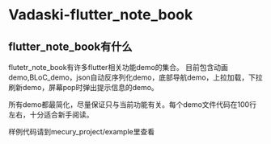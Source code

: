 # Vadaski-flutter_note_book

## flutter_note_book有什么
flutetr_note_book有许多flutter相关功能demo的集合。
目前包含动画demo,BLoC_demo，json自动反序列化demo，底部导航demo，上拉加载，下拉刷新demo，屏幕pop时弹出提示信息的demo。

所有demo都最简化，尽量保证只与当前功能有关。每个demo文件代码在100行左右，十分适合新手阅读。

样例代码请到mecury_project/example里查看
